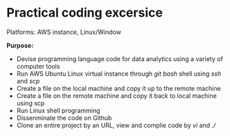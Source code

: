 # Practical coding excersice 

Platforms: AWS instance, Linux/Window

**Purpose:**
- Devise programming language code for data analytics using a variety of computer tools 
- Run AWS Ubuntu Linux virtual instance through _git bash_ shell using _ssh_ and _scp_
- Create a file on the local machine and copy it up to the remote machine
- Create a file on the remote machine and copy it back to local machine using scp 
- Run Linux shell programming
- Dissenminate the code on Github
- Clone an entire project by an URL, view and complie code by _vi_ and _./_
